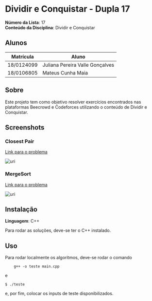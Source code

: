 

# Dividir e Conquistar - Dupla 17

**Número da Lista**: 17<br>
**Conteúdo da Disciplina**: Dividir e Conquistar<br>

## Alunos
|Matrícula | Aluno |
| -- | -- |
| 18/0124099  |  Juliana Pereira Valle Gonçalves |
| 18/0106805  |  Mateus Cunha Maia |

## Sobre 
Este projeto tem como objetivo resolver exercícios encontrados nas plataformas Beecrowd e Codeforces utilizando o conteúdo de Dividir e Conquistar.

## Screenshots
### Closest Pair
[Link para o problema](https://www.beecrowd.com.br/judge/en/problems/view/1295)

![uri](./assets/uri.png)

### MergeSort
[Link para o problema](https://codeforces.com/contest/873/problem/D)

![uri](./assets/codeforces.png)

## Instalação 
**Linguagem**: C++<br>

Para rodar as soluções, deve-se ter o C++ instalado.

## Uso 
Para rodar localmente os algoritmos, deve-se rodar o comando 

``` shell
    g++ -o teste main.cpp
```
e

``` shell
$ ./teste
```
e, por fim, colocar os inputs de teste disponibilizados.


